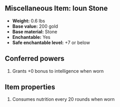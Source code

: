 ## Miscellaneous Item: Ioun Stone
- **Weight:** 0.6 lbs
- **Base value:** 200 gold
- **Base material:** Stone
- **Enchantable:** Yes
- **Safe enchantable level:** +7 or below
## Conferred powers
1. Grants +0 bonus to intelligence when worn
## Item properties
1. Consumes nutrition every 20 rounds when worn
